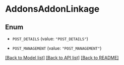 # AddonsAddonLinkage

## Enum


* `POST_DETAILS` (value: `"POST_DETAILS"`)

* `POST_MANAGEMENT` (value: `"POST_MANAGEMENT"`)


[[Back to Model list]](../README.md#documentation-for-models) [[Back to API list]](../README.md#documentation-for-api-endpoints) [[Back to README]](../README.md)


